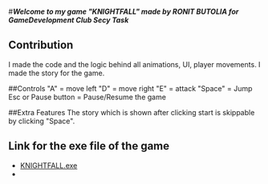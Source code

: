 #***Welcome to my game "KNIGHTFALL" made by RONIT BUTOLIA for GameDevelopment Club Secy Task***


## Contribution
I made the code and the logic behind all animations, UI, player movements.
I made the story for the game.

##Controls
"A" = move left
"D" = move right
"E" = attack
"Space" = Jump
Esc or Pause button = Pause/Resume the game

##Extra Features
The story which is shown after clicking start is skippable by clicking "Space".

## Link for the exe file of the game
- [KNIGHTFALL.exe](https://drive.google.com/drive/folders/11ZEPDSise93r3cmH2DFh8znj9bhWa2BZ?usp=drive_link)
- 
